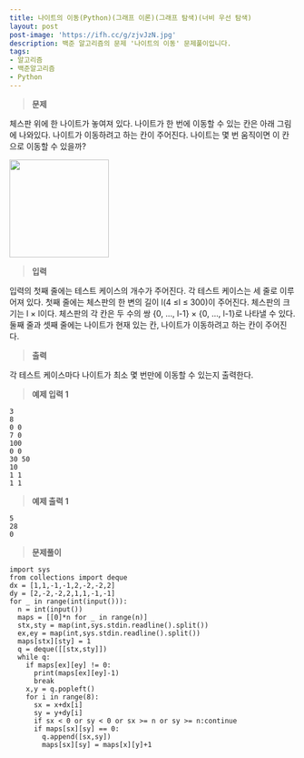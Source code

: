 ```yaml
---
title: 나이트의 이동(Python)(그래프 이론)(그래프 탐색)(너비 우선 탐색)
layout: post
post-image: 'https://ifh.cc/g/zjvJzN.jpg'
description: 백준 알고리즘의 문제 '나이트의 이동' 문제풀이입니다.
tags:
- 알고리즘
- 백준알고리즘
- Python
---
```



>**문제**

체스판 위에 한 나이트가 놓여져 있다. 나이트가 한 번에 이동할 수 있는 칸은 아래 그림에 나와있다. 나이트가 이동하려고 하는 칸이 주어진다. 나이트는 몇 번 움직이면 이 칸으로 이동할 수 있을까?

<img alt="" src="https://www.acmicpc.net/upload/images/knight.png" style="height:172px; width:175px"/>


>**입력**

입력의 첫째 줄에는 테스트 케이스의 개수가 주어진다.
각 테스트 케이스는 세 줄로 이루어져 있다. 첫째 줄에는 체스판의 한 변의 길이 l(4 ≤l ≤ 300)이 주어진다. 체스판의 크기는 l × l이다. 체스판의 각 칸은 두 수의 쌍 {0, ..., l-1} × {0, ..., l-1}로 나타낼 수 있다. 둘째 줄과 셋째 줄에는 나이트가 현재 있는 칸, 나이트가 이동하려고 하는 칸이 주어진다.

>**출력**

각 테스트 케이스마다 나이트가 최소 몇 번만에 이동할 수 있는지 출력한다.

>**예제 입력 1**

	3
	8
	0 0
	7 0
	100
	0 0
	30 50
	10
	1 1
	1 1

>**예제 출력 1**

	5
	28
	0

>**문제풀이**

	import sys
	from collections import deque
	dx = [1,1,-1,-1,2,-2,-2,2]
	dy = [2,-2,-2,2,1,1,-1,-1]
	for _ in range(int(input())):
	  n = int(input())
	  maps = [[0]*n for _ in range(n)]
	  stx,sty = map(int,sys.stdin.readline().split())
	  ex,ey = map(int,sys.stdin.readline().split())
	  maps[stx][sty] = 1
	  q = deque([[stx,sty]])
	  while q:
	    if maps[ex][ey] != 0:
	      print(maps[ex][ey]-1)
	      break
	    x,y = q.popleft()
	    for i in range(8):
	      sx = x+dx[i]
	      sy = y+dy[i]
	      if sx < 0 or sy < 0 or sx >= n or sy >= n:continue
	      if maps[sx][sy] == 0:
	        q.append([sx,sy])
	        maps[sx][sy] = maps[x][y]+1

